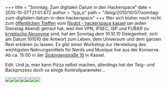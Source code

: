 +++
title = "Sonntag: Zum digitalen Datum in den Hackerspace"
date = 2010-10-07T21:01:47Z
author = "typ_o"
path = "/blog/2010/10/07/sonntag-zum-digitalen-datum-in-den-hackerspace"
+++
Wer sich bisher noch nicht zum [öffentlichen
Treffen](https://flipdot.org/wiki/index.php?title=Flipdot_Treffen) vom
[flipdot - hackerspace
kassel](https://flipdot.org/wiki/index.php?title=Hallo!) (an jeden
Dienstag Abend) getraut hat, weil ihm VPN, IPSEC, ISP und FUBAR zu
[kryptische
Akronyme](https://de.wikipedia.org/wiki/Liste_von_Abk%C3%BCrzungen_%28Netzjargon%29)
sind, hat am Sonntag dem 10.10.10 Gelegenheit, sich am Datum 101010 die
Antwort zum Leben, dem Universum und dem ganzen Rest erklären zu lassen.
Es gibt einen Workshop zur Herstellung des wichtigsten Nahrungsmittels
für Nerds und Musique live aus der Konserve. Ab ca. 15:00 in der
[Sickingenstraße 10](https://flipdot.org/wiki/index.php?title=Anfahrt) in
Kassel.

Edit: Und ja, man kann Pizza selbst machen, allerdings hat der Teig- und
Backprozess doch so einige Kontrollparameter...

![](https://flipdot.org/blog/uploads/0teig.serendipityThumb.jpg)![](https://flipdot.org/blog/uploads/1teig.serendipityThumb.jpg)![](https://flipdot.org/blog/uploads/2teig.serendipityThumb.jpg)![](https://flipdot.org/blog/uploads/3dose.serendipityThumb.jpg)![](https://flipdot.org/blog/uploads/4herd.serendipityThumb.jpg)![](https://flipdot.org/blog/uploads/5pizza.serendipityThumb.jpg)![](https://flipdot.org/blog/uploads/6essen.serendipityThumb.jpg)
